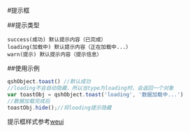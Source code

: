 #提示框

##提示类型
```
success(成功) 默认提示内容（已完成）
loading(加载中) 默认提示内容（正在加载中...）
warn(提示) 默认提示内容（提示信息）
```

##使用示例
```js
qshObject.toast() //默认成功
//loading不会自动隐藏，所以当type为loading时，会返回一个对象
var toastObj = qshObject.toast('loading', '数据加载中...') 
//数据加载完成后
toastObj.hide();//将loading提示隐藏
```

提示框样式参考[weui](http://weui.github.io/weui/#toast)